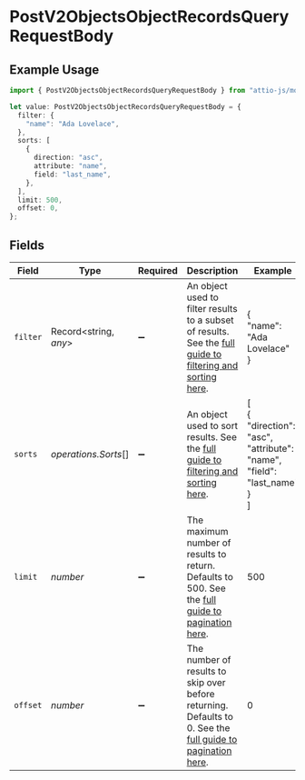 # PostV2ObjectsObjectRecordsQueryRequestBody

## Example Usage

```typescript
import { PostV2ObjectsObjectRecordsQueryRequestBody } from "attio-js/models/operations";

let value: PostV2ObjectsObjectRecordsQueryRequestBody = {
  filter: {
    "name": "Ada Lovelace",
  },
  sorts: [
    {
      direction: "asc",
      attribute: "name",
      field: "last_name",
    },
  ],
  limit: 500,
  offset: 0,
};
```

## Fields

| Field                                                                                                                                     | Type                                                                                                                                      | Required                                                                                                                                  | Description                                                                                                                               | Example                                                                                                                                   |
| ----------------------------------------------------------------------------------------------------------------------------------------- | ----------------------------------------------------------------------------------------------------------------------------------------- | ----------------------------------------------------------------------------------------------------------------------------------------- | ----------------------------------------------------------------------------------------------------------------------------------------- | ----------------------------------------------------------------------------------------------------------------------------------------- |
| `filter`                                                                                                                                  | Record<string, *any*>                                                                                                                     | :heavy_minus_sign:                                                                                                                        | An object used to filter results to a subset of results. See the [full guide to filtering and sorting here](/docs/filtering-and-sorting). | {<br/>"name": "Ada Lovelace"<br/>}                                                                                                        |
| `sorts`                                                                                                                                   | *operations.Sorts*[]                                                                                                                      | :heavy_minus_sign:                                                                                                                        | An object used to sort results. See the [full guide to filtering and sorting here](/docs/filtering-and-sorting).                          | [<br/>{<br/>"direction": "asc",<br/>"attribute": "name",<br/>"field": "last_name"<br/>}<br/>]                                             |
| `limit`                                                                                                                                   | *number*                                                                                                                                  | :heavy_minus_sign:                                                                                                                        | The maximum number of results to return. Defaults to 500. See the [full guide to pagination here](/docs/pagination).                      | 500                                                                                                                                       |
| `offset`                                                                                                                                  | *number*                                                                                                                                  | :heavy_minus_sign:                                                                                                                        | The number of results to skip over before returning. Defaults to 0. See the [full guide to pagination here](/docs/pagination).            | 0                                                                                                                                         |